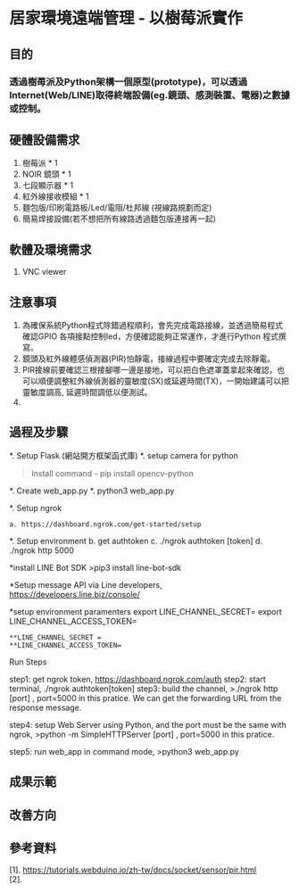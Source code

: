 # 居家環境遠端管理 - 以樹莓派實作
 
## 目的
  ### 透過樹苺派及Python架構一個原型(prototype)，可以透過Internet(Web/LINE)取得終端設備(eg.鏡頭、感測裝置、電器)之數據或控制。
  
## 硬體設備需求
   1. 樹莓派 * 1
   2. NOIR 鏡頭 * 1
   3. 七段顯示器 * 1
   4. 紅外線接收模組 * 1
   5. 麵包版/印刷電路板/Led/電阻/杜邦線 (視線路規劃而定)
   6. 簡易焊接設備(若不想把所有線路透過麵包版連接再一起)
## 軟體及環境需求
   1. VNC viewer
## 注意事項

   1. 為確保系統Python程式除錯過程順利，會先完成電路接線，並透過簡易程式確認GPIO 各項接點控制led，方便確認能夠正常運作，才進行Python 程式撰寫。
   2. 鏡頭及紅外線體感偵測器(PIR)怕靜電，接線過程中要確定完成去除靜電。
   3. PIR接線前要確認三根接腳哪一邊是接地，可以把白色遮罩蓋拿起來確認，也可以順便調整紅外線偵測器的靈敏度(SX)或延遲時間(TX)，一開始建議可以把靈敏度調高, 延遲時間調低以便測試。
   4. 
## 過程及步驟
*. Setup Flask (網站開方框架函式庫)
*. setup camera for python 
   >Install command - pip install opencv-python


*. Create web_app.py
*. python3 web_app.py  


*. Setup ngrok

	a. https://dashboard.ngrok.com/get-started/setup

*. Setup environment
	b. get authtoken
	c. ./ngrok authtoken [token]
	d. ./ngrok http 5000

*install LINE Bot SDK
	>pip3 install line-bot-sdk


*Setup message API via Line developers,	https://developers.line.biz/console/

*setup environment paramenters
	export LINE_CHANNEL_SECRET=
	export LINE_CHANNEL_ACCESS_TOKEN=

	**LINE_CHANNEL_SECRET =
	**LINE_CHANNEL_ACCESS_TOKEN=



Run Steps

step1: get ngrok token, https://dashboard.ngrok.com/auth
step2: start terminal, ./ngrok authtoken[token]
step3: build the channel, 
	>./ngrok http [port] , port=5000 in this pratice.
	We can get the forwarding URL from the response message.
	
step4: setup Web Server using Python, and the port must be the same with ngrok, 
	>python -m SimpleHTTPServer [port] , port=5000 in this pratice.

step5: run web_app in command mode, 
	>python3 web_app.py  


## 成果示範

## 改善方向

## 參考資料
[1]. https://tutorials.webduino.io/zh-tw/docs/socket/sensor/pir.html <br>
[2]. 
